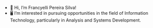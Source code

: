 - 👋 Hi, I’m Francyelli Pereira Silva!
- :desktop_computer: I’m interested in pursuing opportunities in the field of Information Technology, particularly in Analysis and Systems Development.


<!---
FrancyelliSilva/FrancyelliSilva is a ✨ special ✨ repository because its `README.md` (this file) appears on your GitHub profile.
You can click the Preview link to take a look at your changes.
--->
